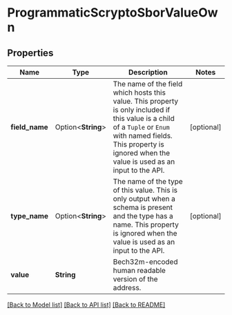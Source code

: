 # ProgrammaticScryptoSborValueOwn

## Properties

Name | Type | Description | Notes
------------ | ------------- | ------------- | -------------
**field_name** | Option<**String**> | The name of the field which hosts this value. This property is only included if this value is a child of a `Tuple` or `Enum` with named fields. This property is ignored when the value is used as an input to the API.  | [optional]
**type_name** | Option<**String**> | The name of the type of this value. This is only output when a schema is present and the type has a name. This property is ignored when the value is used as an input to the API.  | [optional]
**value** | **String** | Bech32m-encoded human readable version of the address. | 

[[Back to Model list]](../README.md#documentation-for-models) [[Back to API list]](../README.md#documentation-for-api-endpoints) [[Back to README]](../README.md)


